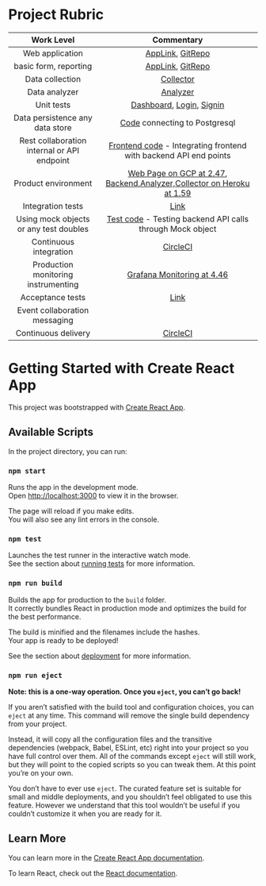 # Project Rubric

| Work Level | Commentary| 
|:---:|:---:|
| Web application | [AppLink](https://senti-duplg2fs2a-uc.a.run.app/), [GitRepo](https://github.com/YashwanthSwamy/web-application-frontend) |:---:|:---:|
| basic form, reporting | [AppLink](https://senti-duplg2fs2a-uc.a.run.app/), [GitRepo](https://github.com/YashwanthSwamy/web-application-frontend) |:---:|
| Data collection | [Collector](https://github.com/SudarshanSridhar/CollectorForSentimentAnalysis)|:---:|
| Data analyzer | [Analyzer](https://github.com/Varsha-JK/sentiment-analysis-analyzer)|:---:|
| Unit tests | [Dashboard](https://github.com/YashwanthSwamy/web-application-frontend/blob/main/src/Dashboard/Dashboard.test.tsx), [Login](https://github.com/YashwanthSwamy/web-application-frontend/blob/main/src/LoginForm/Login.test.tsx), [Signin](https://github.com/YashwanthSwamy/web-application-frontend/blob/main/src/SigninForm/Signin.test.tsx) |:---:|
| Data persistence any data store | [Code](https://github.com/SudarshanSridhar/CollectorForSentimentAnalysis/blob/main/Connection.py) connecting to Postgresql |:--:|
| Rest collaboration internal or API endpoint | [Frontend code](https://github.com/YashwanthSwamy/web-application-frontend/blob/main/src/Dashboard/Dashboard.tsx) - Integrating frontend with backend API end points |:--:|
| Product environment | [Web Page on GCP at 2.47](https://drive.google.com/file/d/1Bzy4iC968VXBoWmdVlWLZZkMCnaWGpz7/view), [Backend,Analyzer,Collector on Heroku at 1.59](https://drive.google.com/file/d/1Bzy4iC968VXBoWmdVlWLZZkMCnaWGpz7/view)|:--:|
| Integration tests | [Link](https://github.com/YashwanthSwamy/web-application-frontend/blob/main/src/IntegrationTests.test.tsx)|:--:|
| Using mock objects or any test doubles | [Test code](https://github.com/Varsha-JK/sentiment-analysis-analyzer/blob/main/test/conftest.py) - Testing backend API calls through Mock object|:--:|
| Continuous integration | [CircleCI](https://app.circleci.com/projects/project-dashboard/github/YashwanthSwamy/)|:--:|
| Production monitoring instrumenting | [Grafana Monitoring at 4.46](https://drive.google.com/file/d/1Bzy4iC968VXBoWmdVlWLZZkMCnaWGpz7/view)
| Acceptance tests | [Link](https://github.com/YashwanthSwamy/web-application-frontend/blob/main/src/AcceptanceTests.test.tsx)|:--:|
| Event collaboration messaging |
| Continuous delivery | [CircleCI](https://app.circleci.com/projects/project-dashboard/github/YashwanthSwamy/)|:--:|

# Getting Started with Create React App

This project was bootstrapped with [Create React App](https://github.com/facebook/create-react-app).

## Available Scripts

In the project directory, you can run:

### `npm start`

Runs the app in the development mode.\
Open [http://localhost:3000](http://localhost:3000) to view it in the browser.

The page will reload if you make edits.\
You will also see any lint errors in the console.

### `npm test`

Launches the test runner in the interactive watch mode.\
See the section about [running tests](https://facebook.github.io/create-react-app/docs/running-tests) for more information.

### `npm run build`

Builds the app for production to the `build` folder.\
It correctly bundles React in production mode and optimizes the build for the best performance.

The build is minified and the filenames include the hashes.\
Your app is ready to be deployed!

See the section about [deployment](https://facebook.github.io/create-react-app/docs/deployment) for more information.

### `npm run eject`

**Note: this is a one-way operation. Once you `eject`, you can’t go back!**

If you aren’t satisfied with the build tool and configuration choices, you can `eject` at any time. This command will remove the single build dependency from your project.

Instead, it will copy all the configuration files and the transitive dependencies (webpack, Babel, ESLint, etc) right into your project so you have full control over them. All of the commands except `eject` will still work, but they will point to the copied scripts so you can tweak them. At this point you’re on your own.

You don’t have to ever use `eject`. The curated feature set is suitable for small and middle deployments, and you shouldn’t feel obligated to use this feature. However we understand that this tool wouldn’t be useful if you couldn’t customize it when you are ready for it.

## Learn More

You can learn more in the [Create React App documentation](https://facebook.github.io/create-react-app/docs/getting-started).

To learn React, check out the [React documentation](https://reactjs.org/).
